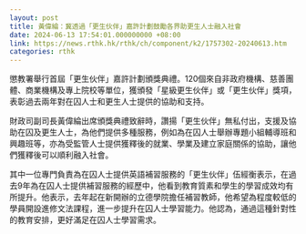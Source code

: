 ```yaml
---
layout: post
title: 黃偉綸：冀透過「更生伙伴」嘉許計劃鼓勵各界助更生人士融入社會
date: 2024-06-13 17:54:01.000000000 +08:00
link: https://news.rthk.hk/rthk/ch/component/k2/1757302-20240613.htm
categories: rthk
---
```


懲教署舉行首屆「更生伙伴」嘉許計劃頒獎典禮。120個來自非政府機構、慈善團體、商業機構及專上院校等單位，獲頒發「星級更生伙伴」或「更生伙伴」獎項，表彰過去兩年對在囚人士和更生人士提供的協助和支持。

財政司副司長黃偉綸出席頒獎典禮致辭時，讚揚「更生伙伴」無私付出，支援及協助在囚及更生人士，為他們提供多種服務，例如為在囚人士舉辦專題小組輔導班和興趣班等，亦為受監管人士提供獲釋後的就業、學業及建立家庭關係的協助，讓他們獲釋後可以順利融入社會。

其中一位專門負責為在囚人士提供英語補習服務的「更生伙伴」伍經衡表示，在過去9年為在囚人士提供補習服務的經歷中，他看到教育質素和學生的學習成效均有所提升。他表示，去年起在新開辦的立德學院擔任補習教師，他希望為程度較低的學員開設進修文法課程，進一步提升在囚人士學習能力。他認為，通過這種針對性的教育安排，更好滿足在囚人士學習需求。
